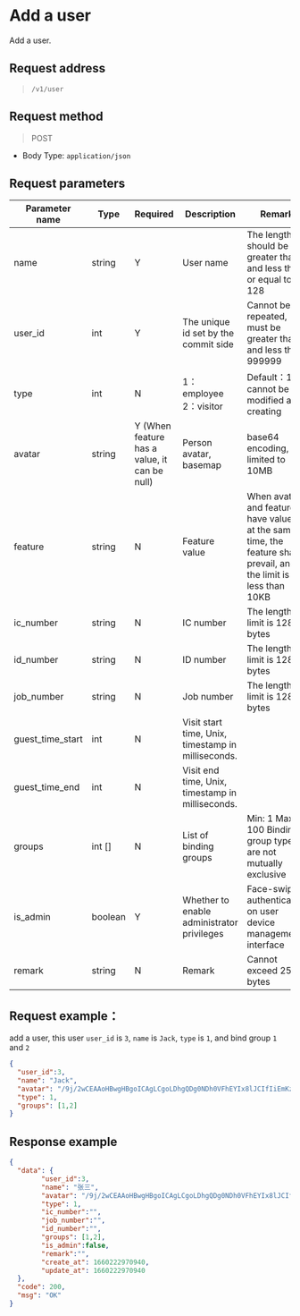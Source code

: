 # Add a user

Add a user.

## Request address

> `/v1/user`

## Request method

> POST

- Body Type: `application/json`

## Request parameters

| Parameter name   | Type    | Required                                     | Description                                        | Remark                                                       |
| ---------------- | ------- | -------------------------------------------- | -------------------------------------------------- | ------------------------------------------------------------ |
| name             | string  | Y                                            | User name                                          | The length should be greater than 0 and less than or equal to 128 |
| user_id          | int     | Y                                            | The unique id set by the commit side               | Cannot be repeated, must be greater than 0 and less than 999999 |
| type             | int     | N                                            | 1：employee 2：visitor                             | Default：1, cannot be modified after creating                |
| avatar           | string  | Y (When feature has a value, it can be null) | Person avatar, basemap                             | base64 encoding, limited to 10MB                             |
| feature          | string  | N                                            | Feature value                                      | When avatar and feature have values at the same time, the feature shall prevail, and the limit is less than 10KB |
| ic_number        | string  | N                                            | IC number                                          | The length limit is 128 bytes                                |
| id_number        | string  | N                                            | ID number                                          | The length limit is 128 bytes                                |
| job_number       | string  | N                                            | Job number                                         | The length limit is 128 bytes                                |
| guest_time_start | int     | N                                            | Visit start time, Unix, timestamp in milliseconds. |                                                              |
| guest_time_end   | int     | N                                            | Visit end time, Unix, timestamp in milliseconds.   |                                                              |
| groups           | int []  | N                                            | List of binding groups                             | Min: 1 Max: 100 Binding group types are not mutually exclusive |
| is_admin         | boolean | Y                                            | Whether to enable administrator privileges         | Face-swiping authentication on user device management interface |
| remark           | string  | N                                            | Remark                                             | Cannot exceed 256 bytes                                      |

## Request example：

add a user, this user `user_id` is `3`, `name` is `Jack`, `type` is `1`, and bind group `1` and `2`

```json
{
  "user_id":3,
  "name": "Jack",
  "avatar": "/9j/2wCEAAoHBwgHBgoICAgLCgoLDhgQDg0NDh0VFhEYIx8lJCIfIiEmKzcvJik0KSEiMEExNDk7Pj4",
  "type": 1,
  "groups": [1,2]
}
```


## Response example

```json
{
  "data": {
        "user_id":3,
        "name": "张三",
        "avatar": "/9j/2wCEAAoHBwgHBgoICAgLCgoLDhgQDg0NDh0VFhEYIx8lJCIfIiEmKzcvJik0KSEiMEExNDk7Pj4",
        "type": 1,
        "ic_number":"",
        "job_number":"",
        "id_number":"",
        "groups": [1,2],
        "is_admin":false,
        "remark":"",
        "create_at": 1660222970940,
        "update_at": 1660222970940
  },
  "code": 200,
  "msg": "OK"
}
```